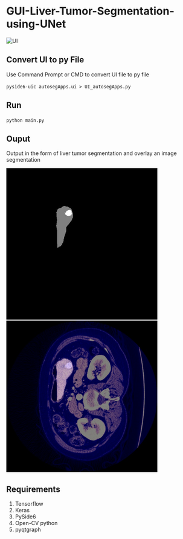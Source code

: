 # GUI-Liver-Tumor-Segmentation-using-UNet
<img src="img/AutoSegApps_2.gif" alt="UI"/>

## Convert UI to py File
Use Command Prompt or CMD to convert UI file to py file

`pyside6-uic autosegApps.ui > UI_autosegApps.py`

## Run  
`python main.py`

## Ouput
Output in the form of liver tumor segmentation and overlay an image segmentation

<img src="img/segment.jpg" alt="segment" width=400/> <img src="img/overlay.png" alt="overlay" width=400/>


## Requirements
1. Tensorflow
2. Keras
3. PySide6
4. Open-CV python
5. pyqtgraph
